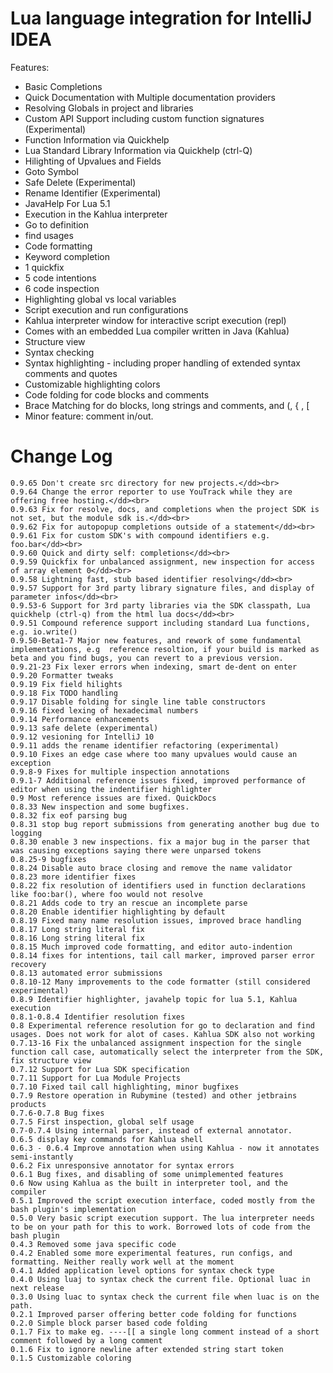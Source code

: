 Lua language integration for IntelliJ IDEA
==========================================

Features:

 * Basic Completions
 * Quick Documentation with Multiple documentation providers
 * Resolving Globals in project and libraries
 * Custom API Support including custom function signatures (Experimental)
 * Function Information via Quickhelp
 * Lua Standard Library Information via Quickhelp (ctrl-Q)
 * Hilighting of Upvalues and Fields
 * Goto Symbol
 * Safe Delete (Experimental)
 * Rename Identifier (Experimental)
 * JavaHelp For Lua 5.1
 * Execution in the Kahlua interpreter
 * Go to definition
 * find usages
 * Code formatting
 * Keyword completion
 * 1 quickfix
 * 5 code intentions
 * 6 code inspection
 * Highlighting global vs local variables
 * Script execution and run configurations
 * Kahlua interpreter window for interactive script execution (repl)
 * Comes with an embedded Lua compiler written in Java (Kahlua)
 * Structure view
 * Syntax checking
 * Syntax highlighting - including proper handling of extended syntax comments and quotes
 * Customizable highlighting colors
 * Code folding for code blocks and comments
 * Brace Matching for do blocks, long strings and comments, and (, { , [
 * Minor feature: comment in/out. 


Change Log
==========

    0.9.65 Don't create src directory for new projects.</dd><br>
    0.9.64 Change the error reporter to use YouTrack while they are offering free hosting.</dd><br>
    0.9.63 Fix for resolve, docs, and completions when the project SDK is not set, but the module sdk is.</dd><br>
    0.9.62 Fix for autopopup completions outside of a statement</dd><br>
    0.9.61 Fix for custom SDK's with compound identifiers e.g. foo.bar</dd><br>
    0.9.60 Quick and dirty self: completions</dd><br>
    0.9.59 Quickfix for unbalanced assignment, new inspection for access of array element 0</dd><br>
    0.9.58 Lightning fast, stub based identifier resolving</dd><br>
    0.9.57 Support for 3rd party library signature files, and display of parameter infos</dd><br>
    0.9.53-6 Support for 3rd party libraries via the SDK classpath, Lua quickhelp (ctrl-q) from the html lua docs</dd><br>
    0.9.51 Compound reference support including standard Lua functions, e.g. io.write()
    0.9.50-Beta1-7 Major new features, and rework of some fundamental implementations, e.g  reference resoltion, if your build is marked as beta and you find bugs, you can revert to a previous version. 
    0.9.21-23 Fix lexer errors when indexing, smart de-dent on enter 
    0.9.20 Formatter tweaks 
    0.9.19 Fix field hilights 
    0.9.18 Fix TODO handling 
    0.9.17 Disable folding for single line table constructors 
    0.9.16 fixed lexing of hexadecimal numbers 
    0.9.14 Performance enhancements 
    0.9.13 safe delete (experimental) 
    0.9.12 vesioning for IntelliJ 10 
    0.9.11 adds the rename identifier refactoring (experimental) 
    0.9.10 Fixes an edge case where too many upvalues would cause an exception 
    0.9.8-9 Fixes for multiple inspection annotations 
    0.9.1-7 Additional reference issues fixed, improved performance of editor when using the indentifier highlighter 
    0.9 Most reference issues are fixed. QuickDocs 
    0.8.33 New inspection and some bugfixes. 
    0.8.32 fix eof parsing bug 
    0.8.31 stop bug report submissions from generating another bug due to logging 
    0.8.30 enable 3 new inspections. fix a major bug in the parser that was causing exceptions saying there were unparsed tokens 
    0.8.25-9 bugfixes 
    0.8.24 Disable auto brace closing and remove the name validator     
    0.8.23 more identifier fixes                 
    0.8.22 fix resolution of identifiers used in function declarations like foo:bar(), where foo would not resolve               
    0.8.21 Adds code to try an rescue an incomplete parse   
    0.8.20 Enable identifier highlighting by default 
    0.8.19 Fixed many name resolution issues, improved brace handling             
    0.8.17 Long string literal fix 
    0.8.16 Long string literal fix   
    0.8.15 Much improved code formatting, and editor auto-indention   
    0.8.14 fixes for intentions, tail call marker, improved parser error recovery   
    0.8.13 automated error submissions   
    0.8.10-12 Many improvements to the code formatter (still considered experimental)                  
    0.8.9 Identifier highlighter, javahelp topic for lua 5.1, Kahlua execution 
    0.8.1-0.8.4 Identifier resolution fixes 
    0.8 Experimental reference resolution for go to declaration and find usages. Does not work for alot of cases. Kahlua SDK also not working 
    0.7.13-16 Fix the unbalanced assignment inspection for the single function call case, automatically select the interpreter from the SDK, fix structure view 
    0.7.12 Support for Lua SDK specification 
    0.7.11 Support for Lua Module Projects 
    0.7.10 Fixed tail call highlighting, minor bugfixes 
    0.7.9 Restore operation in Rubymine (tested) and other jetbrains products 
    0.7.6-0.7.8 Bug fixes 
    0.7.5 First inspection, global self usage 
    0.7-0.7.4 Using internal parser, instead of external annotator. 
    0.6.5 display key commands for Kahlua shell 
    0.6.3 - 0.6.4 Improve annotation when using Kahlua - now it annotates semi-instantly 
    0.6.2 Fix unresponsive annotator for syntax errors 
    0.6.1 Bug fixes, and disabling of some unimplemented features 
    0.6 Now using Kahlua as the built in interpreter tool, and the compiler     
    0.5.1 Improved the script execution interface, coded mostly from the bash plugin's implementation             
    0.5.0 Very basic script execution support. The lua interpreter needs to be on your path for this to work. Borrowed lots of code from the bash plugin             
    0.4.3 Removed some java specific code 
    0.4.2 Enabled some more experimental features, run configs, and formatting. Neither really work well at the moment 
    0.4.1 Added application level options for syntax check type 
    0.4.0 Using luaj to syntax check the current file. Optional luac in next release 
    0.3.0 Using luac to syntax check the current file when luac is on the path. 
    0.2.1 Improved parser offering better code folding for functions 
    0.2.0 Simple block parser based code folding 
    0.1.7 Fix to make eg. ----[[ a single long comment instead of a short comment followed by a long comment 
    0.1.6 Fix to ignore newline after extended string start token 
    0.1.5 Customizable coloring 